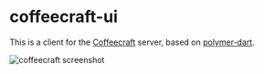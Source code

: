 # coffeecraft-ui

This is a client for the  [Coffeecraft](https://github.com/nlw0/scala-coffeecraft) server, based on [polymer-dart](https://github.com/dart-lang/polymer-dart).

![coffeecraft screenshot](http://i.imgur.com/QNsCLvx.png)
